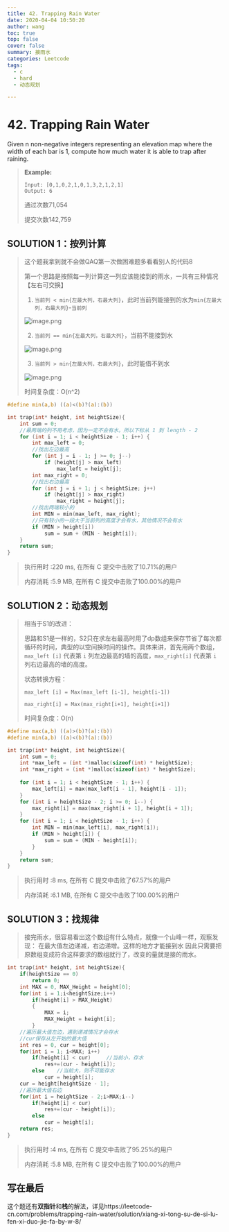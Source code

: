 ```yaml
---
title: 42. Trapping Rain Water
date: 2020-04-04 10:50:20
author: wang
toc: true
top: false
cover: false
summary: 接雨水
categories: Leetcode
tags:
  - c
  - hard
  - 动态规划

---
```


# 42. Trapping Rain Water

Given n non-negative integers representing an elevation map where the width of each bar is 1, compute how much water it is able to trap after raining.



> **Example:**
>
>```
> Input: [0,1,0,2,1,0,1,3,2,1,2,1]
> Output: 6
> ```
> 
>通过次数71,054
> 
> 提交次数142,759



## SOLUTION 1：按列计算

> 这个题我拿到就不会做QAQ第一次做困难题多看看别人的代码8
>
> 第一个思路是按照每一列计算这一列应该能接到的雨水，一共有三种情况【左右可交换】
>
> 1. `当前列 < min{左最大列，右最大列}`，此时当前列能接到的水为`min{左最大列，右最大列}`-`当前列`
>
> <img src="https://pic.leetcode-cn.com/fecc535fe1e90c9e47e528e919857643c66d094fa73ac0c493da621d7d99ccc0-image.png" alt="image.png"  />
>
> 2. `当前列 == min{左最大列，右最大列}`，当前不能接到水
>
> ![image.png](https://pic.leetcode-cn.com/89e7671c4cc94bfde2f532d7871c83dfce00e80ba687100a8839d2ea5bf5cd28-image.png)
>
> 3. `当前列 > min{左最大列，右最大列}`，此时能借不到水
>
> ![image.png](https://pic.leetcode-cn.com/ccdd41d5ed8b35ae0420ccc4cd7a38759c71f3b4d3e6f94b45866eaa87bbd1ce-image.png)
>
> 时间复杂度：O(n^2)

```c
#define min(a,b) ((a)<(b)?(a):(b))

int trap(int* height, int heightSize){
    int sum = 0;
    //最两端的列不用考虑，因为一定不会有水。所以下标从 1 到 length - 2
    for (int i = 1; i < heightSize - 1; i++) {
        int max_left = 0;
        //找出左边最高
        for (int j = i - 1; j >= 0; j--) 
            if (height[j] > max_left) 
                max_left = height[j];
        int max_right = 0;
        //找出右边最高
        for (int j = i + 1; j < heightSize; j++)
            if (height[j] > max_right) 
                max_right = height[j];
        //找出两端较小的
        int MIN = min(max_left, max_right);
        //只有较小的一段大于当前列的高度才会有水，其他情况不会有水
        if (MIN > height[i])
            sum = sum + (MIN - height[i]);
    }
    return sum;
}
```

> 执行用时 :220 ms, 在所有 C 提交中击败了10.71%的用户
>
> 内存消耗 :5.9 MB, 在所有 C 提交中击败了100.00%的用户

## SOLUTION 2：动态规划

> 相当于S1的改进：
>
> 思路和S1是一样的，S2只在求左右最高时用了dp数组来保存节省了每次都循环的时间，典型的以空间换时间的操作。具体来讲，首先用两个数组，`max_left [i]` 代表第 `i` 列左边最高的墙的高度，`max_right[i]` 代表第 `i `列右边最高的墙的高度。
>
> 状态转换方程：
>
> `max_left [i] = Max(max_left [i-1], height[i-1])`
>
> `max_right[i] = Max(max_right[i+1], height[i+1])`
>
> 时间复杂度：O(n)

```c
#define max(a,b) ((a)>(b)?(a):(b))
#define min(a,b) ((a)<(b)?(a):(b))

int trap(int* height, int heightSize){
    int sum = 0;
    int *max_left = (int *)malloc(sizeof(int) * heightSize);
    int *max_right = (int *)malloc(sizeof(int) * heightSize);
    
    for (int i = 1; i < heightSize - 1; i++) {
        max_left[i] = max(max_left[i - 1], height[i - 1]);
    }
    for (int i = heightSize - 2; i >= 0; i--) {
        max_right[i] = max(max_right[i + 1], height[i + 1]);
    }
    for (int i = 1; i < heightSize - 1; i++) {
        int MIN = min(max_left[i], max_right[i]);
        if (MIN > height[i]) {
            sum = sum + (MIN - height[i]);
        }
    }
    return sum;
}
```

> 执行用时 :8 ms, 在所有 C 提交中击败了67.57%的用户
>
> 内存消耗 :6.1 MB, 在所有 C 提交中击败了100.00%的用户

## SOLUTION 3：找规律

> 接完雨水，很容易看出这个数组有什么特点，就像一个山峰一样，观察发现：
> 在最大值左边递减，右边递增。这样的地方才能接到水
> 因此只需要把原数组变成符合这样要求的数组就行了，改变的量就是接的雨水。

```c
int trap(int* height, int heightSize){
    if(heightSize == 0)
        return 0;
    int MAX = 0, MAX_Height = height[0];
    for(int i = 1;i<heightSize;i++)
        if(height[i] > MAX_Height)
        {
            MAX = i;
            MAX_Height = height[i];
        }
    //遍历最大值左边，遇到递减情况才会存水
    //cur保存从左开始的最大值
    int res = 0, cur = height[0];
    for(int i = 1; i<MAX; i++)
        if(height[i] < cur)     //当前小，存水
            res+=(cur - height[i]);
        else    //当前大，则不可能存水
            cur = height[i];
    cur = height[heightSize - 1];
    //遍历最大值右边
    for(int i = heightSize - 2;i>MAX;i--)
        if(height[i] < cur)
            res+=(cur - height[i]);
        else
            cur = height[i];
    return res;
}
```

> 执行用时 :4 ms, 在所有 C 提交中击败了95.25%的用户
>
> 内存消耗 :5.8 MB, 在所有 C 提交中击败了100.00%的用户

## 写在最后

这个题还有**双指针**和**栈**的解法，详见https://leetcode-cn.com/problems/trapping-rain-water/solution/xiang-xi-tong-su-de-si-lu-fen-xi-duo-jie-fa-by-w-8/